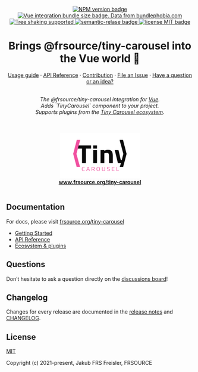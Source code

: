 <p align="center">
  <a href="https://www.npmjs.com/package/@frsource/tiny-carousel-vue">
    <img src="https://img.shields.io/npm/v/@frsource/tiny-carousel-vue" alt="NPM version badge">
  </a>
  <a href="https://bundlephobia.com/result?p=@frsource/tiny-carousel-vue" title="Visit bundlephobia for more details!">
    <img src="https://img.shields.io/bundlephobia/minzip/@frsource/tiny-carousel-vue" alt="Vue integration bundle size badge. Data from bundlephobia.com">
  </a>
  <a href="https://bundlephobia.com/result?p=@frsource/tiny-carousel-vue">
    <img src="https://badgen.net/bundlephobia/tree-shaking/@frsource/tiny-carousel-vue" alt="Tree shaking supported">
  </a>
  <a href="https://github.com/semantic-release/semantic-release">
    <img src="https://img.shields.io/badge/%20%20%F0%9F%93%A6%F0%9F%9A%80-semantic--release-e10079.svg" alt="semantic-relase badge">
  </a>
  <a href="https://github.com/FRSOURCE/tiny-carousel/blob/master/LICENSE">
    <img src="https://img.shields.io/github/license/FRSOURCE/tiny-carousel" alt="license MIT badge">
  </a>
</p>

<h1 align="center">Brings @frsource/tiny-carousel into the Vue world 💚</h1>

<p align="center">
  <a href="https://www.frsource.org/tiny-carousel/guide/usage/#vue">Usage guide</a>
  ·
  <a href="https://www.frsource.org/tiny-carousel/api-reference/integration-vue/">API Reference</a>
  ·
  <a href="https://www.frsource.org/tiny-carousel/contribution/">Contribution</a>
  ·
  <a href="https://github.com/FRSOURCE/tiny-carousel/issues">File an Issue</a>
  ·
  <a href="https://github.com/FRSOURCE/tiny-carousel/discussions">Have a question or an idea?</a>
  <br>
</p>

<p align="center">
  <br>
  <i>The @frsource/tiny-carousel integration for <a href="https://vuejs.org">Vue</a>.
    <br>Adds `TinyCarousel` component to your project.
    <br>Supports plugins from the <a href="https://www.frsource.org/tiny-carousel/ecosystem/">Tiny Carousel ecosystem</a>.
    <br>
  <br></i>
  <br>
</p>


<p align="center">
  <img src="https://github.com/FRSOURCE/tiny-carousel/blob/master/src/logo.png" alt="Tiny carousel library logo" height="120px"/>
  <br>
  <a href="https://www.frsource.org/tiny-carousel"><strong>www.frsource.org/tiny-carousel</strong></a>
  <br>
  <br>
</p>


## Documentation

For docs, please visit [frsource.org/tiny-carousel](https://www.frsource.org/tiny-carousel/)

- [Getting Started](https://www.frsource.org/tiny-carousel/guide/usage/#vue)
- [API Reference](https://www.frsource.org/tiny-carousel/api-reference/integration-vue/)
- [Ecosystem & plugins](https://www.frsource.org/tiny-carousel/ecosystem/)

## Questions

Don’t hesitate to ask a question directly on the [discussions board](https://github.com/FRSOURCE/tiny-carousel/discussions)!

## Changelog

Changes for every release are documented in the [release notes](https://github.com/FRSOURCE/tiny-carousel/releases) and [CHANGELOG](https://github.com/FRSOURCE/tiny-carousel/blob/master/packages/vue/CHANGELOG.md).

## License

[MIT](https://opensource.org/licenses/MIT)

Copyright (c) 2021-present, Jakub FRS Freisler, FRSOURCE

